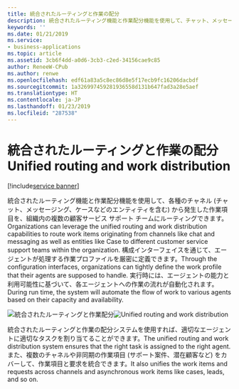 ```yaml
---
title: 統合されたルーティングと作業の配分
description: 統合されたルーティング機能と作業配分機能を使用して、チャット、メッセージング、および Web ポータル チャネルから発生した作業項目を、組織内の複数の顧客サービス サポート チームにルーティングできます。
keywords: ''
ms.date: 01/21/2019
ms.service:
- business-applications
ms.topic: article
ms.assetid: 3cb6f4dd-a0d6-3cb3-c2ed-34156cae9c85
author: ReneeW-CPub
ms.author: renwe
ms.openlocfilehash: edf61a83a5c8ec86d8e5f17ecb9fc16206dacbdf
ms.sourcegitcommit: 1a326997459281936558d131b647fad3a28e5aef
ms.translationtype: HT
ms.contentlocale: ja-JP
ms.lasthandoff: 01/23/2019
ms.locfileid: "287538"
---
```

#  <a name="unified-routing-and-work-distribution"></a><span data-ttu-id="1e4de-103">統合されたルーティングと作業の配分</span><span class="sxs-lookup"><span data-stu-id="1e4de-103">Unified routing and work distribution</span></span>
[!include[service banner](../../includes/service.md)]



<span data-ttu-id="1e4de-104">統合されたルーティング機能と作業配分機能を使用して、各種のチャネル (チャット、メッセージング、ケースなどのエンティティを含む) から発生した作業項目を、組織内の複数の顧客サービス サポート チームにルーティングできます。</span><span class="sxs-lookup"><span data-stu-id="1e4de-104">Organizations can leverage the unified routing and work distribution capabilities to route work items originating from channels like chat and messaging as well as entities like Case to different customer service support teams within the organization.</span></span> <span data-ttu-id="1e4de-105">構成インターフェイスを通じて、エージェントが処理する作業プロファイルを厳密に定義できます。</span><span class="sxs-lookup"><span data-stu-id="1e4de-105">Through the configuration interfaces, organizations can tightly define the work profile that their agents are supposed to handle.</span></span> <span data-ttu-id="1e4de-106">実行時には、エージェントの能力と利用可能性に基づいて、各エージェントへの作業の流れが自動化されます。</span><span class="sxs-lookup"><span data-stu-id="1e4de-106">During run time, the system will automate the flow of work to various agents based on their capacity and availability.</span></span>

<span data-ttu-id="1e4de-107">![統合されたルーティングと作業配分](media/unified-routing-work-distribution-1.png "統合されたルーティングと作業配分")</span><span class="sxs-lookup"><span data-stu-id="1e4de-107">![Unified routing and work distribution](media/unified-routing-work-distribution-1.png "Unified routing and work distribution")</span></span>

<span data-ttu-id="1e4de-108">統合されたルーティングと作業の配分システムを使用すれば、適切なエージェントに適切なタスクを割り当てることができます。</span><span class="sxs-lookup"><span data-stu-id="1e4de-108">The unified routing and work distribution system ensures that the right task is assigned to the right agent.</span></span> <span data-ttu-id="1e4de-109">また、複数のチャネルや非同期の作業項目 (サポート案件、潜在顧客など) をカバーして、作業項目と要求を統合できます。</span><span class="sxs-lookup"><span data-stu-id="1e4de-109">It also unifies the work items and requests across channels and asynchronous work items like cases, leads, and so on.</span></span>
